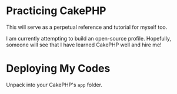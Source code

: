 Practicing CakePHP
==================

This will serve as a perpetual reference and tutorial for myself too.

I am currently attempting to build an open-source profile. Hopefully, someone will see that I have learned CakePHP well and hire me!

Deploying My Codes
==================

Unpack into your CakePHP's `app` folder.
